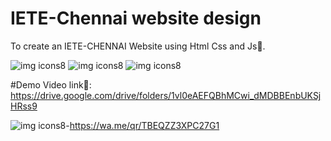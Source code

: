 # IETE-Chennai website design
To create an IETE-CHENNAI Website using Html Css and Js🚀.


![img icons8](https://github.com/Divraj-7/IETE-Chennai/assets/138122681/8d7c49c8-1735-4453-88da-5af513532111)
![img icons8](https://github.com/Divraj-7/IETE-Chennai/assets/138122681/4af87249-a500-498b-ab59-28f6ec3309cd)
![img icons8](https://github.com/Divraj-7/IETE-Chennai/assets/138122681/e5ccf5d1-45b5-4895-908a-6b68e21e289b)



#Demo Video link🔗:
https://drive.google.com/drive/folders/1vl0eAEFQBhMCwi_dMDBBEnbUKSjHRss9


![img icons8](https://github.com/Divraj-7/IETE-Chennai/assets/138122681/5d71c3ed-5595-4c66-a35a-1a9299d7beac)-https://wa.me/qr/TBEQZZ3XPC27G1
